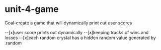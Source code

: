 # unit-4-game
Goal-create a game that will dynamically print out user scores

--[x]user score prints out dynamically
--[x]keeping tracks of wins and losses
--[x]each random crystal has a hidden random value generated by .random

